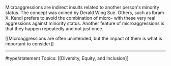 Microaggressions are indirect insults related to another person's minority status. The concept was coined by Derald Wing Sue. Others, such as Ibram X. Kendi prefers to avoid the combination of micro- with these very real aggressions against minority status. Another feature of microaggressions is that they happen repeatedly and not just once.

[[Microaggressions are often unintended, but the impact of them is what is important to consider]]
* * *
#type/statement Topics: [[Diversity, Equity, and Inclusion]]